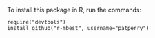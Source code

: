 To install this package in R, run the commands:

    require("devtools")
    install_github("r-mbest", username="patperry")

